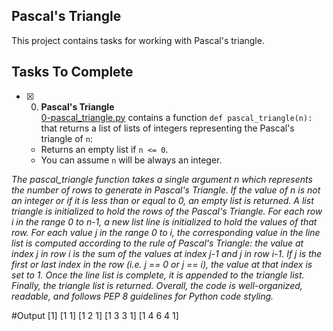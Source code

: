 ## Pascal's Triangle

This project contains tasks for working with Pascal's triangle.

## Tasks To Complete

+ [x] 0. **Pascal's Triangle**<br/>[0-pascal_triangle.py](0-pascal_triangle.py) contains a function `def pascal_triangle(n):` that returns a list of lists of integers representing the Pascal's triangle of `n`:
  
  + Returns an empty list if `n <= 0`.
  + You can assume `n` will be always an integer.
  
_The pascal_triangle function takes a single argument n which represents the number of rows to generate in Pascal's Triangle.
If the value of n is not an integer or if it is less than or equal to 0, an empty list is returned.
A list triangle is initialized to hold the rows of the Pascal's Triangle.
For each row i in the range 0 to n-1, a new list line is initialized to hold the values of that row.
For each value j in the range 0 to i, the corresponding value in the line list is computed according to the rule of Pascal's Triangle: the value at index j in row i is the sum of the values at index j-1 and j in row i-1.
If j is the first or last index in the row (i.e. j == 0 or j == i), the value at that index is set to 1.
Once the line list is complete, it is appended to the triangle list.
Finally, the triangle list is returned.
Overall, the code is well-organized, readable, and follows PEP 8 guidelines for Python code styling._

#Output
[1] 
[1 1] 
[1 2 1] 
[1 3 3 1] 
[1 4 6 4 1]


